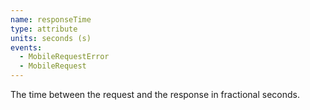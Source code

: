 ```yaml
---
name: responseTime
type: attribute
units: seconds (s)
events:
  - MobileRequestError
  - MobileRequest
---
```


The time between the request and the response in fractional seconds.